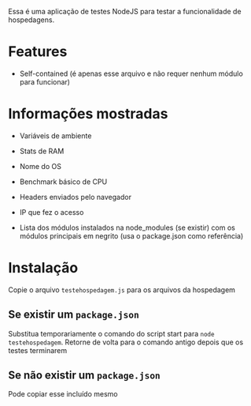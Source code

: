Essa é uma aplicação de testes NodeJS para testar a funcionalidade de hospedagens.

 # Features

- Self-contained (é apenas esse arquivo e não requer nenhum módulo para funcionar)
 
 # Informações mostradas

- Variáveis de ambiente

- Stats de RAM

- Nome do OS

- Benchmark básico de CPU

- Headers enviados pelo navegador

- IP que fez o acesso

- Lista dos módulos instalados na node_modules (se existir) com os módulos principais em negrito (usa o package.json como referência)

# Instalação

Copie o arquivo `testehospedagem.js` para os arquivos da hospedagem

## Se existir um `package.json`

Substitua temporariamente o comando do script start para `node testehospedagem`.
Retorne de volta para o comando antigo depois que os testes terminarem

## Se não existir um `package.json`

Pode copiar esse incluído mesmo